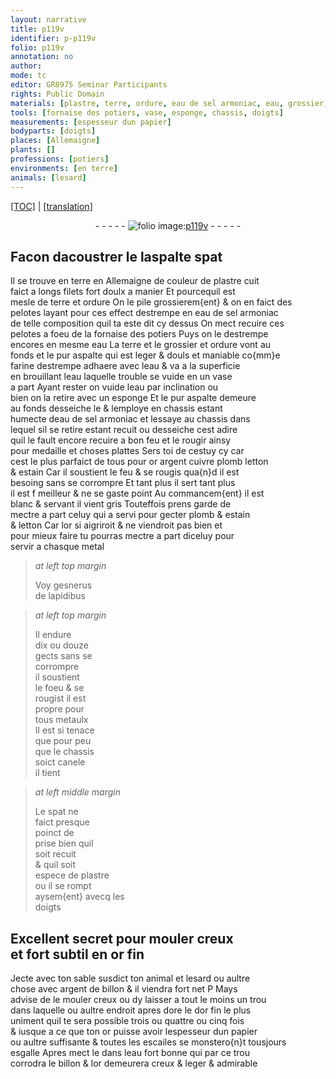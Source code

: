 ```yaml
---
layout: narrative
title: p119v
identifier: p-p119v
folio: p119v
annotation: no
author:
mode: tc
editor: GR8975 Seminar Participants
rights: Public Domain
materials: [plastre, terre, ordure, eau de sel armoniac, eau, grossier, pur aspalte, farine, or, argent, cuivre, plomb, letton, estain, metal, metaulx, spat, or fin, argent de billon, dore, papier, eau fort, billon]
tools: [fornaise des potiers, vase, esponge, chassis, doigts]
measurements: [espesseur dun papier]
bodyparts: [doigts]
places: [Allemaigne]
plants: []
professions: [potiers]
environments: [en terre]
animals: [lesard]
---
```


<p><a href="{{ site.baseurl }}/diplomatic/">[TOC]</a> | <a href="{{ site.baseurl }}/texts/p-p119v_tl/" target="_blank">[translation]</a></p><div class="folio" align="center">- - - - - <a href="http://gallica.bnf.fr/ark:/12148/btv1b10500001g/f244.image" target="_blank"><img src="https://cu-mkp.github.io/2017-workshop-edition/assets/photo-icon.png" alt="folio image: " style="display:inline-block; margin-bottom:-3px;"/>p119v</a> - - - - - </div>  
  

## Facon dacoustrer le l<span class="del">aspalt</span><span class="add">e spat</span>

 
Il se trouve <span class="env">en terre</span> en <span class="pl">Allemaigne</span> de couleur de <span class="m">plastre</span> cuit<br/> faict a longs filets fort doulx a manier Et pourcequil est<br/> mesle de <span class="m">terre</span> et <span class="m">ordure</span> On le pile grossierem{ent} & on en faict des<br/> pelotes layant pour ces effect destrempe en <span class="m">eau de sel armoniac</span><br/> de telle composition quil ta este dit cy dessus On mect recuire ces<br/> pelotes a foeu de la <span class="tl">fornaise des <span class="pro">potiers</span></span> Puys on le destrempe<br/> encores en mesme <span class="m">eau</span> La <span class="m">terre</span> et <span class="add">le</span> <span class="m">grossier</span> et <span class="m">ordure</span> vont au<br/> fonds et le <span class="m">pur aspalte</span> qui est leger & douls et maniable co{mm}e<br/> <span class="m">farine</span> destrempe adhaere avec l<span class="m">eau</span> & va a la superficie<br/> en brouillant l<span class="m">eau</span> laquelle trouble se vuide en un <span class="tl">vase</span><br/> a part Ayant rester on vuide l<span class="m">eau</span> par inclination ou<br/> bien on la retire avec un <span class="tl">esponge</span> Et le <span class="m">pur aspalte</span> demeure<br/> au fonds desseiche le & lemploye en <span class="tl">chassis</span> estant<br/> humecte d<span class="m">eau de sel armoniac</span> et lessaye au <span class="tl">chassis</span> dans<br/> lequel sil se retire estant recuit ou desseiche cest adire<br/> quil le fault encore recuire a bon feu et le rougir ainsy<br/> pour medaille et choses plattes Sers toi de cestuy cy car<br/> cest le plus parfaict de tous pour <span class="m">or</span> <span class="m">argent</span> <span class="m">cuivre</span> <span class="m">plomb</span> <span class="m">letton</span><br/> & <span class="m">estain</span> Car il soustient le feu & se rougis qua{n}d il est<br/> besoing sans se corrompre Et tant plus il sert tant plus<br/> il est <span class="del">f</span> meilleur & ne se gaste point Au commancem{ent} il est<br/> blanc & servant il vient gris Touteffois prens garde de<br/> mectre a part celuy qui a servi pour gecter <span class="m">plomb</span> & <span class="m">estain</span><br/> & <span class="m">letton</span> Car l<span class="m">or</span> si aigriroit & ne viendroit pas bien et<br/> pour mieux faire tu pourras mectre a part diceluy pour<br/> servir a chasque <span class="m">metal</span>
 
> *at left top margin*
> 
> 
>   Voy <span class="pn">gesnerus</span><br/> de lapidibus<br/> 
 
> *at left top margin*
> 
> 
>   Il endure<br/> dix ou douze<br/> gects sans se<br/> corrompre<br/> il soustient<br/> le foeu & se<br/> rougist il est<br/> propre pour<br/> tous <span class="m">metaulx</span><br/> Il est si tenace<br/> que pour peu<br/> que le <span class="tl">chassis</span><br/> soict canele<br/> il tient
 
> *at left middle margin*
> 
> 
>   Le <span class="m">spat</span> ne<br/> faict presque<br/> poinct de<br/> prise bien quil<br/> soit recuit<br/> & quil soit<br/> espece de <span class="m">plastre</span><br/> ou il se rompt<br/> aysem{ent} avecq les<br/> <span class="tl"><span class="bp">doigts</span></span>
 
 
  

## Excellent secret pour mouler creux<br/> et fort subtil en <span class="m">or fin</span>

 
Jecte avec ton sable susdict ton animal et <span class="al">lesard</span> ou aultre<br/> chose avec <span class="m">argent de billon</span> & il viendra fort net <span class="del">P</span> Mays<br/> advise de le mouler creux ou dy laisser a tout le moins un trou<br/> dans laquelle ou aultre endroit apres <span class="m">dore</span> le d<span class="m">or fin</span> le plus<br/> uniment quil te sera possible trois ou quattre ou cinq fois<br/> & iusque a ce que ton <span class="m">or</span> puisse avoir l<span class="ms">espesseur dun <span class="m">papier</span></span><br/> ou aultre suffisante & toutes les escailes se monstero{n}t tousjours<br/> esgalle Apres mect le dans l<span class="m">eau fort</span> bonne qui par ce trou<br/> corrodra le <span class="m">billon</span> & l<span class="m">or</span> demeurera creux & leger & admirable
 
